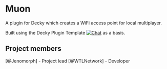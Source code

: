 # Muon
A plugin for Decky which creates a WiFi access point for local multiplayer.

Built using the Decky Plugin Template [![Chat](https://img.shields.io/badge/chat-on%20discord-7289da.svg)](https://deckbrew.xyz/discord) as a basis.

## Project members
[@Jenomorph] - Project lead
[@WTLNetwork] - Developer
